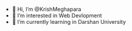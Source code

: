 - 👋 Hi, I’m @KrishMeghapara
- 👀 I’m interested in Web Devlopment
- 🌱 I’m currently learning in Darshan University 
<!---
KrishMeghapara/KrishMeghapara is a ✨ special ✨ repository because its `README.md` (this file) appears on your GitHub profile.
You can click the Preview link to take a look at your changes.
--->
